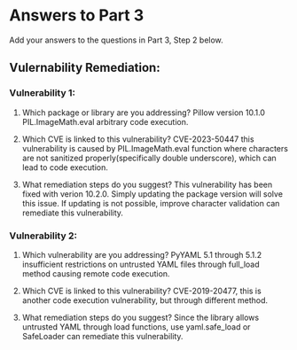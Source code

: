 # Answers to Part 3

Add your answers to the questions in Part 3, Step 2 below. 

## Vulernability Remediation:
### Vulnerability 1: 
1. Which package or library are you addressing?
Pillow version 10.1.0 PIL.ImageMath.eval arbitrary code execution.

2. Which CVE is linked to this vulnerability?
CVE-2023-50447 this vulnerability is caused by PIL.ImageMath.eval function where characters are not sanitized properly(specifically double underscore), which can lead to code execution.

3. What remediation steps do you suggest?
This vulnerability has been fixed with verion 10.2.0. Simply updating the package version will solve this issue. If updating is not possible, improve character validation can remediate this vulnerability.

### Vulnerability 2:
1. Which vulnerability are you addressing?
PyYAML 5.1 through 5.1.2 insufficient restrictions on untrusted YAML files through full_load method causing remote code execution.
2. Which CVE is linked to this vulnerability?
CVE-2019-20477, this is another code execution vulnerability, but through different method.

3. What remediation steps do you suggest? 
Since the library allows untrusted YAML through load functions, use yaml.safe_load or SafeLoader can remediate this vulnerability.
